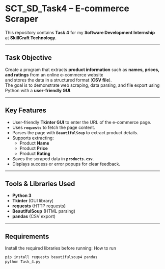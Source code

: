 #  SCT_SD_Task4 – E-commerce Scraper 

This repository contains **Task 4** for my **Software Development Internship** at **SkillCraft Technology**.

---

##  Task Objective

Create a program that extracts **product information** such as **names, prices, and ratings** from an online e-commerce website  
and stores the data in a structured format (**CSV file**).  
The goal is to demonstrate web scraping, data parsing, and file export using Python with a **user-friendly GUI**.

---

##  Key Features

- User-friendly **Tkinter GUI** to enter the URL of the e-commerce page.
- Uses **`requests`** to fetch the page content.
- Parses the page with **`BeautifulSoup`** to extract product details.
- Supports extracting:
  - Product **Name**
  - Product **Price**
  - Product **Rating**
- Saves the scraped data in **`products.csv`**.
- Displays success or error popups for clear feedback.

---

##  Tools & Libraries Used

- **Python 3**
- **Tkinter** (GUI library)
- **requests** (HTTP requests)
- **BeautifulSoup** (HTML parsing)
- **pandas** (CSV export)

---

##  Requirements

Install the required libraries before running:
How to run
```bash
pip install requests beautifulsoup4 pandas
python Task_4.py
